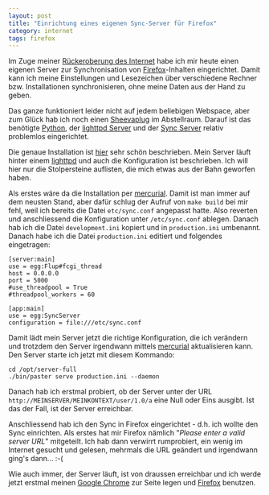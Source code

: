 ```yaml
---
layout: post
title: "Einrichtung eines eigenen Sync-Server für Firefox"
category: internet
tags: firefox
---
```

Im Zuge meiner [Rückeroberung des Internet][0] habe ich mir heute einen eigenen Server zur Synchronisation
von [Firefox][7]-Inhalten eingerichtet. Damit kann ich meine Einstellungen und Lesezeichen über verschiedene
Rechner bzw. Installationen synchronisieren, ohne meine Daten aus der Hand zu geben.

Das ganze funktioniert leider nicht auf jedem beliebigen Webspace, aber zum Glück hab ich noch einen 
[Sheevaplug][1] im Abstellraum. Darauf ist das benötigte [Python][2], der [lighttpd Server][3] und der 
[Sync Server][3] relativ problemlos eingerichtet.

Die genaue Installation ist [hier][4] sehr schön beschrieben. Mein Server läuft hinter einem [lighttpd][3]
und auch die Konfiguration ist beschrieben. Ich will hier nur die Stolpersteine auflisten, die mich etwas
aus der Bahn geworfen haben.

Als erstes wäre da die Installation per [mercurial][5]. Damit ist man immer auf dem neusten Stand, aber dafür
schlug der Aufruf von `make build` bei mir fehl, weil ich bereits die Datei `etc/sync.conf` angepasst hatte.
Also reverten und anschliessend die Konfiguration unter `/etc/sync.conf` ablegen. Danach hab ich die Datei
`development.ini` kopiert und in `production.ini` umbenannt. Danach habe ich die Datei `production.ini`
editiert und folgendes eingetragen:

    [server:main]
    use = egg:Flup#fcgi_thread
    host = 0.0.0.0
    port = 5000
    #use_threadpool = True
    #threadpool_workers = 60
    
    [app:main]
    use = egg:SyncServer
    configuration = file:///etc/sync.conf

Damit lädt mein Server jetzt die richtige Konfiguration, die ich verändern  und trotzdem den Server 
irgendwann mittels [mercurial][5] aktualisieren kann. Den Server starte ich jetzt mit diesem Kommando:

    cd /opt/server-full
    ./bin/paster serve production.ini --daemon

Danach hab ich erstmal probiert, ob der Server unter der URL `http://MEINSERVER/MEINKONTEXT/user/1.0/a`
eine Null oder Eins ausgibt. Ist das der Fall, ist der Server erreichbar.

Anschliessend hab ich den Sync in Firefox eingerichtet - d.h. ich wollte den Sync einrichten. Als erstes
hat mir Firefox nämlich "*Please enter a valid server URL*" mitgeteilt. Ich hab dann verwirrt rumprobiert, ein
wenig im Internet gesucht und gelesen, mehrmals die URL geändert und irgendwann ging's dann... :-(

Wie auch immer, der Server läuft, ist von draussen erreichbar und ich werde jetzt erstmal meinen 
[Google Chrome][6] zur Seite legen und [Firefox][7] benutzen.

[0]: /2013/01/12/das-internet-zurueckerobern-projekte-zum-einstieg/
[1]: /2010/02/21/erste-erfahrungen-mit-dem-sheevaplug/
[2]: http://www.python.org/
[3]: http://www.lighttpd.net/
[4]: http://docs.services.mozilla.com/howtos/run-sync.html
[5]: http://mercurial.selenic.com/
[6]: http://www.google.de/intl/de/chrome/browser/
[7]: http://www.mozilla.org/de/firefox/new/
